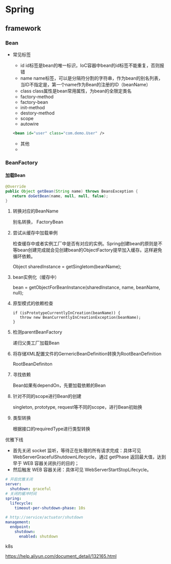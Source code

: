 # Spring

## framework
### Bean
- 常见标签
    - id
        id标签是bean的唯一标识，IoC容器中bean的id标签不能重复，否则报错
    - name
      name标签，可以是分隔符分割的字符串，作为bean的别名列表，当ID不指定是，第一个name作为Bean的注册的ID（beanName）
    - class
    class属性是bean常用属性，为bean的全限定类名
    - factory-method
    - factory-bean
    - init-method
    - destory-method
    - scope
    - autowire
    
    ``` xml
    <bean id="user" class="com.demo.User" />
    ```
    
    - 其他
    - 



### BeanFactory

#### 加载Bean

```java
@Override
public Object getBean(String name) throws BeansException {
   return doGetBean(name, null, null, false);
}
```

1. 转换对应的BeanName

   别名转换， FactoryBean

2. 尝试从缓存中加载单例

   检查缓存中或者实例工厂中是否有对应的实例。Spring创建bean的原则是不等bean创建完成就会见创建bean的ObjectFactory提早加入缓存。这样避免循环依赖。

   Object sharedInstance = getSingletom(beanName);

3. bean实例化（缓存中）

   bean = getObjectForBeanInstance(sharedInstance, name, beanName, null);

4. 原型模式的依赖检查

   ```
   if (isPrototypeCurrentlyInCreation(beanName)) {
      throw new BeanCurrentlyInCreationException(beanName);
   }
   ```

5. 检测parentBeanFactory

   递归父类工厂加载Bean

6. 将存储XML配置文件的GernericBeanDefinition转换为RootBeanDefinition

   RootBeanDefiniton

7. 寻找依赖

   Bean如果有dependOn，先要加载依赖的Bean

8. 针对不同的scope进行Bean的创建

   singleton, prototype, request等不同的scope，进行Bean初始换

9. 类型转换

   根据接口的requiredType进行类型转换



优雅下线

- 首先关闭 socket 监听，等待正在处理的所有请求完成：具体可见 WebServerGracefulShutdownLifecycle，通过 getPhase 返回最大值，达到早于 WEB 容器关闭执行的目的；
- 然后触发 WEB 容器关闭：具体可见 WebServerStartStopLifecycle。

```yml
# 开启优雅关闭 
server: 
  shutdown: graceful 
# 关闭的缓冲时间
spring: 
  lifecycle: 
    timeout-per-shutdown-phase: 10s
    
# http://service/actuator/shutdown 
management:
  endpoint:
    shutdown:
      enabled: shutdown

```

k8s

https://help.aliyun.com/document_detail/132165.html